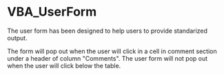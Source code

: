 # VBA_UserForm

The user form has been designed to help users to provide standarized output. 

The form will pop out when the user will click in a cell in comment section under a header of column "Comments". 
The user form will not pop out when the user will click below the table.


